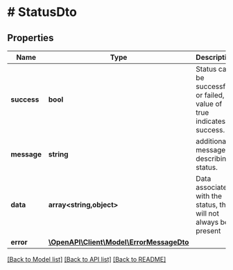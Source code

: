 # # StatusDto

## Properties

Name | Type | Description | Notes
------------ | ------------- | ------------- | -------------
**success** | **bool** | Status can be successful or failed, a value of true indicates success. |
**message** | **string** | additional message describing status. | [optional]
**data** | **array<string,object>** | Data associated with the status, this will not always be present | [optional]
**error** | [**\OpenAPI\Client\Model\ErrorMessageDto**](ErrorMessageDto.md) |  | [optional]

[[Back to Model list]](../../README.md#models) [[Back to API list]](../../README.md#endpoints) [[Back to README]](../../README.md)
